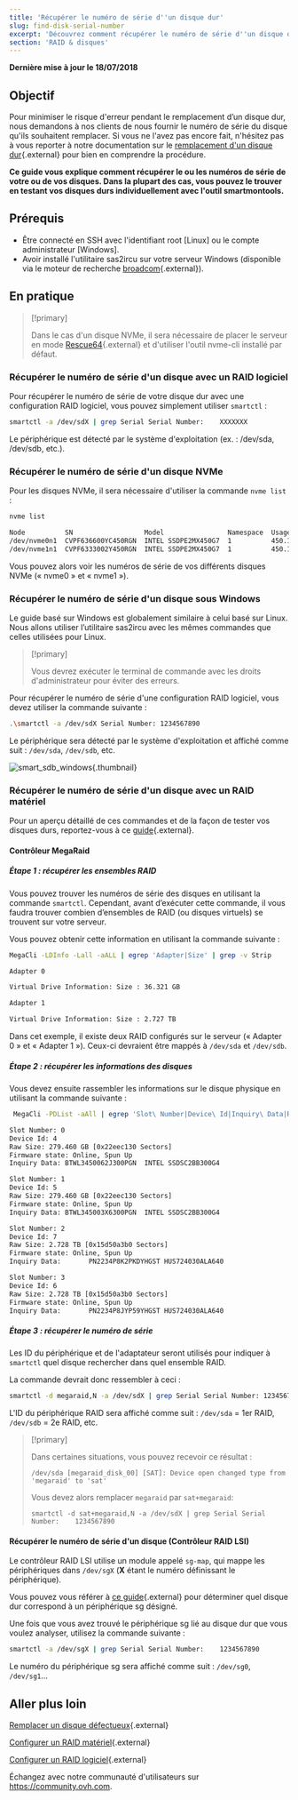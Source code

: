 ```yaml
---
title: 'Récupérer le numéro de série d''un disque dur'
slug: find-disk-serial-number
excerpt: 'Découvrez comment récupérer le numéro de série d''un disque dur dans le but de procéder à son remplacement'
section: 'RAID & disques'
---
```


**Dernière mise à jour le 18/07/2018**

## Objectif

Pour minimiser le risque d'erreur pendant le remplacement d’un disque dur, nous demandons à nos clients de nous fournir le numéro de série du disque qu'ils souhaitent remplacer. Si vous ne l'avez pas encore fait, n'hésitez pas à vous reporter à notre documentation sur le [remplacement d'un disque dur](https://docs.ovh.com/fr/dedicated/disk-replacement/){.external} pour bien en comprendre la procédure.

**Ce guide vous explique comment récupérer le ou les numéros de série de votre ou de vos disques. Dans la plupart des cas, vous pouvez le trouver en testant vos disques durs individuellement avec l'outil smartmontools.**


## Prérequis

- Être connecté en SSH avec l'identifiant root [Linux] ou le compte administrateur [Windows].
- Avoir installé l'utilitaire sas2ircu sur votre serveur Windows (disponible via le moteur de recherche [broadcom](https://www.broadcom.com/support/download-search/?dk=sas2ircu){.external}).


## En pratique

> [!primary]
>
> Dans le cas d'un disque NVMe, il sera nécessaire de placer le serveur en mode [Rescue64](https://docs.ovh.com/fr/dedicated/ovh-rescue/){.external} et d'utiliser l'outil nvme-cli installé par défaut.
> 

### Récupérer le numéro de série d'un disque avec un RAID logiciel

Pour récupérer le numéro de série de votre disque dur avec une configuration RAID logiciel, vous pouvez simplement utiliser `smartctl` :

```sh
smartctl -a /dev/sdX | grep Serial Serial Number:    XXXXXXX
```

Le périphérique est détecté par le système d'exploitation (ex. : /dev/sda, /dev/sdb, etc.).


### Récupérer le numéro de série d'un disque NVMe

Pour les disques NVMe, il sera nécessaire d'utiliser la commande `nvme list` :

```sh
nvme list

Node          SN                  Model                Namespace  Usage                      Format   FW Rev
/dev/nvme0n1  CVPF636600YC450RGN  INTEL SSDPE2MX450G7  1          450.10 GB / 450.10 GB 512  B + 0 B  MDV10253
/dev/nvme1n1  CVPF6333002Y450RGN  INTEL SSDPE2MX450G7  1          450.10 GB / 450.10 GB 512  B + 0 B  MDV10253
```

Vous pouvez alors voir les numéros de série de vos différents disques NVMe (« nvme0 » et « nvme1 »).


### Récupérer le numéro de série d'un disque sous Windows

Le guide basé sur Windows est globalement similaire à celui basé sur Linux. Nous allons utiliser l’utilitaire sas2ircu avec les mêmes commandes que celles utilisées pour Linux.

> [!primary]
>
> Vous devrez exécuter le terminal de commande avec les droits d'administrateur pour éviter des erreurs.
> 

Pour récupérer le numéro de série d'une configuration RAID logiciel, vous devez utiliser la commande suivante :

```sh
.\smartctl -a /dev/sdX Serial Number: 1234567890
```

Le périphérique sera détecté par le système d'exploitation et affiché comme suit : `/dev/sda`, `/dev/sdb`, etc.

![smart_sdb_windows](images/smart_sdb_windows.png){.thumbnail}


### Récupérer le numéro de série d'un disque avec un RAID matériel

Pour un aperçu détaillé de ces commandes et de la façon de tester vos disques durs, reportez-vous à ce [guide](https://docs.ovh.com/fr/dedicated/raid-hard/){.external}.


#### Contrôleur MegaRaid

##### Étape 1 : récupérer les ensembles RAID

Vous pouvez trouver les numéros de série des disques en utilisant la commande `smartctl`. Cependant, avant d’exécuter cette commande, il vous faudra trouver combien d’ensembles de RAID (ou disques virtuels) se trouvent sur votre serveur.

Vous pouvez obtenir cette information en utilisant la commande suivante :

```sh
MegaCli -LDInfo -Lall -aALL | egrep 'Adapter|Size' | grep -v Strip

Adapter 0

Virtual Drive Information: Size : 36.321 GB

Adapter 1

Virtual Drive Information: Size : 2.727 TB
```

Dans cet exemple, il existe deux RAID configurés sur le serveur (« Adapter 0 » et « Adapter 1 »). Ceux-ci devraient être mappés à `/dev/sda` et `/dev/sdb`.


##### Étape 2 : récupérer les informations des disques

Vous devez ensuite rassembler les informations sur le disque physique en utilisant la commande suivante :

```sh
 MegaCli -PDList -aAll | egrep 'Slot\ Number|Device\ Id|Inquiry\ Data|Raw|Firmware\ state' | sed 's/Slot/\nSlot/g'

Slot Number: 0
Device Id: 4
Raw Size: 279.460 GB [0x22eec130 Sectors]
Firmware state: Online, Spun Up
Inquiry Data: BTWL3450062J300PGN  INTEL SSDSC2BB300G4                     D2010355

Slot Number: 1
Device Id: 5
Raw Size: 279.460 GB [0x22eec130 Sectors] 
Firmware state: Online, Spun Up 
Inquiry Data: BTWL345003X6300PGN  INTEL SSDSC2BB300G4                     D2010355

Slot Number: 2
Device Id: 7
Raw Size: 2.728 TB [0x15d50a3b0 Sectors] 
Firmware state: Online, Spun Up 
Inquiry Data:       PN2234P8K2PKDYHGST HUS724030ALA640                    MF8OAA70

Slot Number: 3 
Device Id: 6 
Raw Size: 2.728 TB [0x15d50a3b0 Sectors] 
Firmware state: Online, Spun Up 
Inquiry Data:       PN2234P8JYP59YHGST HUS724030ALA640                    MF8OAA70
```

##### Étape 3 : récupérer le numéro de série

Les ID du périphérique et de l'adaptateur seront utilisés pour indiquer à `smartctl` quel disque rechercher dans quel ensemble RAID.

La commande devrait donc ressembler à ceci :

```sh
smartctl -d megaraid,N -a /dev/sdX | grep Serial Serial Number: 1234567890
```

L'ID du périphérique RAID sera affiché comme suit : `/dev/sda` = 1er RAID, `/dev/sdb` = 2e RAID, etc.


> [!primary]
>
> Dans certaines situations, vous pouvez recevoir ce résultat :
> 
> ```
> /dev/sda [megaraid_disk_00] [SAT]: Device open changed type from 'megaraid' to 'sat'
> ```
> 
> Vous devez alors remplacer `megaraid` par `sat+megaraid`:
>
> ```
> smartctl -d sat+megaraid,N -a /dev/sdX | grep Serial Serial Number:    1234567890
> ```
>

#### Récupérer le numéro de série d'un disque (Contrôleur RAID LSI)

Le contrôleur RAID LSI utilise un module appelé `sg-map`, qui mappe les périphériques dans `/dev/sgX` (**X** étant le numéro définissant le périphérique).

Vous pouvez vous référer à [ce guide](https://docs.ovh.com/gb/en/dedicated/raid-hard/){.external} pour déterminer quel disque dur correspond à un périphérique sg désigné.

Une fois que vous avez trouvé le périphérique sg lié au disque dur que vous voulez analyser, utilisez la commande suivante :

```sh
smartctl -a /dev/sgX | grep Serial Serial Number:    1234567890
```

Le numéro du périphérique sg sera affiché comme suit : `/dev/sg0`, `/dev/sg1`...


## Aller plus loin

[Remplacer un disque défectueux](https://docs.ovh.com/fr/dedicated/disk-replacement/){.external}

[Configurer un RAID matériel](https://docs.ovh.com/fr/dedicated/raid-hard/){.external}

[Configurer un RAID logiciel](https://docs.ovh.com/fr/dedicated/raid-soft/){.external}

Échangez avec notre communauté d'utilisateurs sur <https://community.ovh.com>.